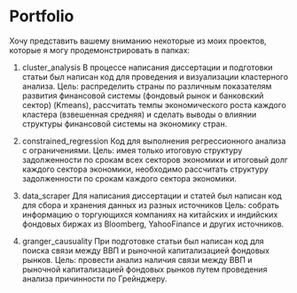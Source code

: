# Portfolio
Хочу представить вашему вниманию некоторые из моих проектов, которые я могу продемонстрировать в папках:

1) cluster_analysis
    В процессе написания диссертации и подготовки статьи был написан код для проведения и визуализации кластерного анализа.
    Цель: распределить страны по различным показателям развития финансовой системы (фондовый рынок и банковский сектор) (Kmeans), рассчитать темпы экономического роста каждого кластера (взвешенная средняя) и сделать выводы о влиянии структуры финансовой системы на экономику стран.
   
3) constrained_regression
    Код для выполнения регрессионного анализа с ограничениями.
    Цель: имея только итоговую структуру задолженности по срокам всех секторов экономики и итоговый долг каждого сектора экономики, необходимо рассчитать структуру задолженности по срокам каждого сектора экономики.
   
5) data_scraper
    Для написания диссертации и статей был написан код для сбора и хранения данных из разных источников
    Цель: собрать информацию о торгующихся компаниях на китайских и индийских фондовых биржах из Bloomberg, YahooFinance и других источников.
   
7) granger_causuality
    При подготовке статьи был написан код для поиска связи между ВВП и рыночной капитализацией фондовых рынков.
    Цель: провести анализ наличия связи между ВВП и рыночной капитализацией фондовых рынков путем проведения анализа причинности по Грейнджеру.
